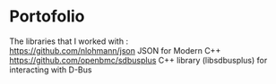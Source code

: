 # Portofolio
The libraries that I worked with :
<br />
https://github.com/nlohmann/json JSON for Modern C++
<br />
https://github.com/openbmc/sdbusplus C++ library (libsdbusplus) for interacting with D-Bus
